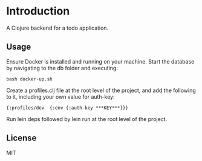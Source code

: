 # Introduction

A Clojure backend for a todo application.

## Usage

Ensure Docker is installed and running on your machine. Start the database by navigating to the db folder and executing: 

```
bash docker-up.sh

```

Create a profiles.clj file at the root level of the project, and add the following to it, including your own value for auth-key:

```
{:profiles/dev  {:env {:auth-key ***KEY***}}}

```

Run lein deps followed by lein run at the root level of the project.

## License

MIT

